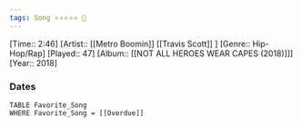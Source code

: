 ```yaml
---
tags: Song ⭐⭐⭐⭐⭐ 💛
---
```

[Time:: 2:46]
[Artist:: [[Metro Boomin]] [[Travis Scott]] ]
[Genre:: Hip-Hop/Rap]
[Played:: 47]
[Album:: [[NOT ALL HEROES WEAR CAPES (2018)]]]
[Year:: 2018]
### Dates
````dataview
TABLE Favorite_Song
WHERE Favorite_Song = [[Overdue]]
````